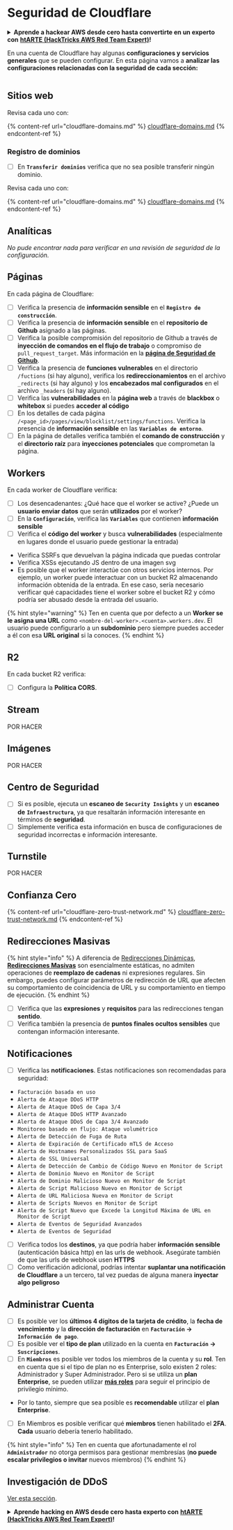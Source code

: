 # Seguridad de Cloudflare

<details>

<summary><strong>Aprende a hackear AWS desde cero hasta convertirte en un experto con</strong> <a href="https://training.hacktricks.xyz/courses/arte"><strong>htARTE (HackTricks AWS Red Team Expert)</strong></a><strong>!</strong></summary>

Otras formas de apoyar a HackTricks:

* Si deseas ver tu **empresa anunciada en HackTricks** o **descargar HackTricks en PDF** Consulta los [**PLANES DE SUSCRIPCIÓN**](https://github.com/sponsors/carlospolop)!
* Obtén el [**oficial PEASS & HackTricks swag**](https://peass.creator-spring.com)
* Descubre [**La Familia PEASS**](https://opensea.io/collection/the-peass-family), nuestra colección exclusiva de [**NFTs**](https://opensea.io/collection/the-peass-family)
* **Únete al** 💬 [**grupo de Discord**](https://discord.gg/hRep4RUj7f) o al [**grupo de telegram**](https://t.me/peass) o **síguenos** en **Twitter** 🐦 [**@hacktricks\_live**](https://twitter.com/hacktricks\_live)**.**
* **Comparte tus trucos de hacking enviando PRs a los** [**HackTricks**](https://github.com/carlospolop/hacktricks) y [**HackTricks Cloud**](https://github.com/carlospolop/hacktricks-cloud) repositorios de github.

</details>

En una cuenta de Cloudflare hay algunas **configuraciones y servicios generales** que se pueden configurar. En esta página vamos a **analizar las configuraciones relacionadas con la seguridad de cada sección:**

<figure><img src="../../.gitbook/assets/image (117).png" alt=""><figcaption></figcaption></figure>

## Sitios web

Revisa cada uno con:

{% content-ref url="cloudflare-domains.md" %}
[cloudflare-domains.md](cloudflare-domains.md)
{% endcontent-ref %}

### Registro de dominios

* [ ] En **`Transferir dominios`** verifica que no sea posible transferir ningún dominio.

Revisa cada uno con:

{% content-ref url="cloudflare-domains.md" %}
[cloudflare-domains.md](cloudflare-domains.md)
{% endcontent-ref %}

## Analíticas

_No pude encontrar nada para verificar en una revisión de seguridad de la configuración._

## Páginas

En cada página de Cloudflare:

* [ ] Verifica la presencia de **información sensible** en el **`Registro de construcción`**.
* [ ] Verifica la presencia de **información sensible** en el **repositorio de Github** asignado a las páginas.
* [ ] Verifica la posible compromisión del repositorio de Github a través de **inyección de comandos en el flujo de trabajo** o compromiso de `pull_request_target`. Más información en la [**página de Seguridad de Github**](../github-security/).
* [ ] Verifica la presencia de **funciones vulnerables** en el directorio `/fuctions` (si hay alguno), verifica los **redireccionamientos** en el archivo `_redirects` (si hay alguno) y los **encabezados mal configurados** en el archivo `_headers` (si hay alguno).
* [ ] Verifica las **vulnerabilidades** en la **página web** a través de **blackbox** o **whitebox** si puedes **acceder al código**
* [ ] En los detalles de cada página `/<page_id>/pages/view/blocklist/settings/functions`. Verifica la presencia de **información sensible** en las **`Variables de entorno`**.
* [ ] En la página de detalles verifica también el **comando de construcción** y el **directorio raíz** para **inyecciones potenciales** que comprometan la página.

## **Workers**

En cada worker de Cloudflare verifica:

* [ ] Los desencadenantes: ¿Qué hace que el worker se active? ¿Puede un **usuario enviar datos** que serán **utilizados** por el worker?
* [ ] En la **`Configuración`**, verifica las **`Variables`** que contienen **información sensible**
* [ ] Verifica el **código del worker** y busca **vulnerabilidades** (especialmente en lugares donde el usuario puede gestionar la entrada)
* Verifica SSRFs que devuelvan la página indicada que puedas controlar
* Verifica XSSs ejecutando JS dentro de una imagen svg
* Es posible que el worker interactúe con otros servicios internos. Por ejemplo, un worker puede interactuar con un bucket R2 almacenando información obtenida de la entrada. En ese caso, sería necesario verificar qué capacidades tiene el worker sobre el bucket R2 y cómo podría ser abusado desde la entrada del usuario.

{% hint style="warning" %}
Ten en cuenta que por defecto a un **Worker se le asigna una URL** como `<nombre-del-worker>.<cuenta>.workers.dev`. El usuario puede configurarlo a un **subdominio** pero siempre puedes acceder a él con esa **URL original** si la conoces.
{% endhint %}

## R2

En cada bucket R2 verifica:

* [ ] Configura la **Política CORS**.

## Stream

POR HACER

## Imágenes

POR HACER

## Centro de Seguridad

* [ ] Si es posible, ejecuta un **escaneo de** **`Security Insights`** y un **escaneo de** **`Infraestructura`**, ya que resaltarán información interesante en términos de **seguridad**.
* [ ] Simplemente verifica esta información en busca de configuraciones de seguridad incorrectas e información interesante.

## Turnstile

POR HACER

## **Confianza Cero**

{% content-ref url="cloudflare-zero-trust-network.md" %}
[cloudflare-zero-trust-network.md](cloudflare-zero-trust-network.md)
{% endcontent-ref %}

## Redirecciones Masivas

{% hint style="info" %}
A diferencia de [Redirecciones Dinámicas](https://developers.cloudflare.com/rules/url-forwarding/dynamic-redirects/), [**Redirecciones Masivas**](https://developers.cloudflare.com/rules/url-forwarding/bulk-redirects/) son esencialmente estáticas, no admiten operaciones de **reemplazo de cadenas** ni expresiones regulares. Sin embargo, puedes configurar parámetros de redirección de URL que afecten su comportamiento de coincidencia de URL y su comportamiento en tiempo de ejecución.
{% endhint %}

* [ ] Verifica que las **expresiones** y **requisitos** para las redirecciones tengan **sentido**.
* [ ] Verifica también la presencia de **puntos finales ocultos sensibles** que contengan información interesante.

## Notificaciones

* [ ] Verifica las **notificaciones**. Estas notificaciones son recomendadas para seguridad:
* `Facturación basada en uso`
* `Alerta de Ataque DDoS HTTP`
* `Alerta de Ataque DDoS de Capa 3/4`
* `Alerta de Ataque DDoS HTTP Avanzado`
* `Alerta de Ataque DDoS de Capa 3/4 Avanzado`
* `Monitoreo basado en flujo: Ataque volumétrico`
* `Alerta de Detección de Fuga de Ruta`
* `Alerta de Expiración de Certificado mTLS de Acceso`
* `Alerta de Hostnames Personalizados SSL para SaaS`
* `Alerta de SSL Universal`
* `Alerta de Detección de Cambio de Código Nuevo en Monitor de Script`
* `Alerta de Dominio Nuevo en Monitor de Script`
* `Alerta de Dominio Malicioso Nuevo en Monitor de Script`
* `Alerta de Script Malicioso Nuevo en Monitor de Script`
* `Alerta de URL Maliciosa Nueva en Monitor de Script`
* `Alerta de Scripts Nuevos en Monitor de Script`
* `Alerta de Script Nuevo que Excede la Longitud Máxima de URL en Monitor de Script`
* `Alerta de Eventos de Seguridad Avanzados`
* `Alerta de Eventos de Seguridad`
* [ ] Verifica todos los **destinos**, ya que podría haber **información sensible** (autenticación básica http) en las urls de webhook. Asegúrate también de que las urls de webhook usen **HTTPS**
* [ ] Como verificación adicional, podrías intentar **suplantar una notificación de Cloudflare** a un tercero, tal vez puedas de alguna manera **inyectar algo peligroso**

## Administrar Cuenta

* [ ] Es posible ver los **últimos 4 dígitos de la tarjeta de crédito**, la **fecha de vencimiento** y la **dirección de facturación** en **`Facturación` -> `Información de pago`**.
* [ ] Es posible ver el **tipo de plan** utilizado en la cuenta en **`Facturación` -> `Suscripciones`**.
* [ ] En **`Miembros`** es posible ver todos los miembros de la cuenta y su **rol**. Ten en cuenta que si el tipo de plan no es Enterprise, solo existen 2 roles: Administrador y Super Administrador. Pero si se utiliza un **plan Enterprise**, se pueden utilizar [**más roles**](https://developers.cloudflare.com/fundamentals/account-and-billing/account-setup/account-roles/) para seguir el principio de privilegio mínimo.
* Por lo tanto, siempre que sea posible es **recomendable** utilizar el **plan Enterprise**.
* [ ] En Miembros es posible verificar qué **miembros** tienen habilitado el **2FA**. **Cada** usuario debería tenerlo habilitado.

{% hint style="info" %}
Ten en cuenta que afortunadamente el rol **`Administrador`** no otorga permisos para gestionar membresías (**no puede escalar privilegios o invitar** nuevos miembros)
{% endhint %}
## Investigación de DDoS

[Ver esta sección](cloudflare-domains.md#cloudflare-ddos-protection).

<details>

<summary><strong>Aprende hacking en AWS desde cero hasta experto con</strong> <a href="https://training.hacktricks.xyz/courses/arte"><strong>htARTE (HackTricks AWS Red Team Expert)</strong></a><strong>!</strong></summary>

Otras formas de apoyar a HackTricks:

* Si deseas ver tu **empresa anunciada en HackTricks** o **descargar HackTricks en PDF** ¡Consulta los [**PLANES DE SUSCRIPCIÓN**](https://github.com/sponsors/carlospolop)!
* Obtén el [**swag oficial de PEASS & HackTricks**](https://peass.creator-spring.com)
* Descubre [**La Familia PEASS**](https://opensea.io/collection/the-peass-family), nuestra colección exclusiva de [**NFTs**](https://opensea.io/collection/the-peass-family)
* **Únete al** 💬 [**grupo de Discord**](https://discord.gg/hRep4RUj7f) o al [**grupo de telegram**](https://t.me/peass) o **síguenos** en **Twitter** 🐦 [**@hacktricks\_live**](https://twitter.com/hacktricks\_live)**.**
* **Comparte tus trucos de hacking enviando PRs a los repositorios de** [**HackTricks**](https://github.com/carlospolop/hacktricks) y [**HackTricks Cloud**](https://github.com/carlospolop/hacktricks-cloud).

</details>
